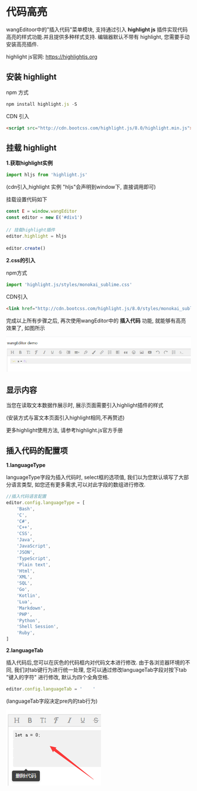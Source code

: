 # 代码高亮

wangEditoor中的"插入代码"菜单模块, 支持通过引入  **highlight js** 插件实现代码高亮的样式功能.并且提供多种样式支持. 编辑器默认不带有 highlight, 您需要手动安装高亮插件.

highlight js官网: https://highlightjs.org

## 安装 highlight

npm 方式

```javascript
npm install highlight.js -S
```

CDN 引入

```html
<script src="http://cdn.bootcss.com/highlight.js/8.0/highlight.min.js"></script>
```

## 挂载 highlight

**1.获取highlight实例**

```javascript
import hljs from 'highlight.js'
```

(cdn引入,highlight 实例 "hljs"会声明到window下, 直接调用即可)

挂载设置代码如下

```javascript
const E = window.wangEditor
const editor = new E('#div1')

// 挂载highlight插件
editor.highlight = hljs

editor.create()
```

**2.css的引入**

npm方式

```javascript
import 'highlight.js/styles/monokai_sublime.css'
```

CDN引入

```html
<link href="http://cdn.bootcss.com/highlight.js/8.0/styles/monokai_sublime.min.css" rel="stylesheet">
```

完成以上所有步骤之后, 再次使用wangEditor中的  **插入代码** 功能, 就能够有高亮效果了, 如图所示

![highlight-example](../../images/highlight-example.png)

## 显示内容

当您在读取文本数据作展示时, 展示页面需要引入highlight插件的样式

(安装方式与富文本页面引入highlight相同,不再赘述)


更多highlight使用方法, 请参考highlight.js官方手册

## 插入代码的配置项

**1.languageType** 

languageType字段为插入代码时, select框的选项值, 我们以为您默认填写了大部分语言类型, 如您还有更多需求,可以对此字段的数组进行修改. 

```javascript
//插入代码语言配置
editor.config.languageType = [
    'Bash',
    'C',
    'C#',
    'C++',
    'CSS',
    'Java',
    'JavaScript',
    'JSON',
    'TypeScript',
    'Plain text',
    'Html',
    'XML',
    'SQL',
    'Go',
    'Kotlin',
    'Lua',
    'Markdown',
    'PHP',
    'Python',
    'Shell Session',
    'Ruby',
]
```

**2.languageTab** 

插入代码后,您可以在灰色的代码框内对代码文本进行修改. 由于各浏览器环境的不同, 我们对tab键行为进行统一处理, 您可以通过修改languageTab字段对按下tab "键入的字符" 进行修改, 默认为四个全角空格.

```javascript
editor.config.languageTab = '    '
```

(languageTab字段决定pre内的tab行为)

![code-tab-point-example](../../images/code-tab-point-example.png)

